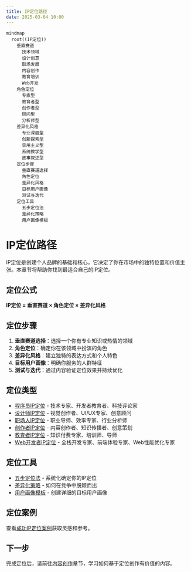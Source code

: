 ```yaml
---
title: IP定位路径
date: 2025-03-04 10:00
---
```


```mermaid
mindmap
  root((IP定位))
    垂直赛道
      技术领域
      设计创意
      职场发展
      内容创作
      教育培训
      Web开发
    角色定位
      专家型
      教育者型
      创作者型
      顾问型
      分析师型
    差异化风格
      专业深度型
      创新探索型
      实用主义型
      系统教学型
      故事叙述型
    定位步骤
      垂直赛道选择
      角色定位
      差异化风格
      目标用户画像
      测试与迭代
    定位工具
      五步定位法
      差异化策略
      用户画像模板
```

# IP定位路径

IP定位是创建个人品牌的基础和核心，它决定了你在市场中的独特位置和价值主张。本章节将帮助你找到最适合自己的IP定位。

## 定位公式

**IP定位 = 垂直赛道 × 角色定位 × 差异化风格**

## 定位步骤

1. **垂直赛道选择**：选择一个你有专业知识或热情的领域
2. **角色定位**：确定你在该领域中扮演的角色
3. **差异化风格**：建立独特的表达方式和个人特色
4. **目标用户画像**：明确你服务的人群特征
5. **测试与迭代**：通过内容验证定位效果并持续优化

## 定位类型

- [程序员IP定位](./01-coder.md) - 技术专家、开发者教育者、科技评论家
- [设计师IP定位](./02-designer.md) - 视觉创作者、UI/UX专家、创意顾问
- [职场人IP定位](./03-professional.md) - 职业导师、效率专家、行业分析师
- [创作者IP定位](./04-creator.md) - 内容创作者、知识传播者、创意策划
- [教育者IP定位](./05-educator.md) - 知识付费专家、培训师、导师
- [Web开发者IP定位](./06-web.md) - 全栈开发专家、前端体验专家、Web性能优化专家

## 定位工具

- [五步定位法](./tools/five-step-positioning.md) - 系统化确定你的IP定位
- [差异化策略](./tools/differentiation-strategy.md) - 如何在竞争中脱颖而出
- [用户画像模板](./tools/user-persona-template.md) - 创建详细的目标用户画像

## 定位案例

查看[成功IP定位案例](../cases/positioning-cases.md)获取灵感和参考。

## 下一步

完成定位后，请前往[内容创作](../content/path.md)章节，学习如何基于定位创作有价值的内容。 